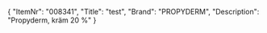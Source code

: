 {
  "ItemNr": "008341",
  "Title": "test",
  "Brand": "PROPYDERM",
  "Description": "Propyderm, kräm 20 %"
}